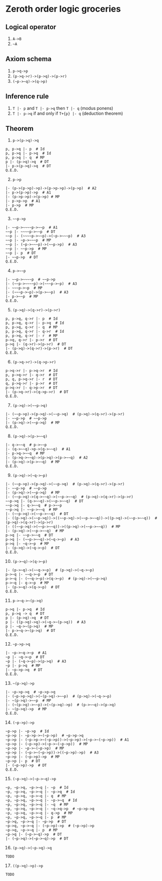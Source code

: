 # Zeroth order logic groceries

## Logical operator
1. `A->B`
2. `~A`

## Axiom schema
1. `p->q->p`
2. `(p->q->r)->(p->q)->(p->r)`
3. `(~p->~q)->(q->p)`

## Inference rule
1. `T |- p` and `T |- p->q` then `T |- q` (modus ponens)
2. `T |- p->q` if and only if `T+{p} |- q` (deduction theorem)

## Theorem
1. `p->(p->q)->q`
```
p, p->q |- p  # Id
p, p->q |- p->q  # Id
p, p->q |- q  # MP
p |- (p->q)->q  # DT
|- p->(p->q)->q  # DT
Q.E.D.
```

2. `p->p`
```
|- (p->(p->p)->p)->(p->p->p)->(p->p)  # A2
|- p->(p->p)->p  # A1
|- (p->p->p)->(p->p) # MP
|- p->p->p  # A1
|- p->p  # MP
Q.E.D.
```

3. `~~p->p`
```
|- ~~p->~~~~p->~~p  # A1
~~p |- ~~~~p->~~p  # DT
~~p |- (~~~~p->~~p)->(~p->~~~p)  # A3
~~p |- ~p->~~~p  # MP
~~p |- (~p->~~~p)->(~~p->p)  # A3
~~p |- ~~p->p  # MP
~~p |- p  # DT
|- ~~p->p  # DT
Q.E.D.
```

4. `p->~~p`
```
|- ~~p->~~~~p  # ~~p->p
|- (~~p->~~~~p)->(~~~p->~p)  # A3
|- ~~~p->~p  # MP
|- (~~~p->~p)->(p->~~p)  # A3
|- p->~~p  # MP
Q.E.D.
```

5. `(p->q)->(q->r)->(p->r)`
```
p, p->q, q->r |- p  # Id
p, p->q, q->r |- p->q  # Id
p, p->q, q->r |- q  # MP
p, p->q, q->r |- q->r  # Id
p, p->q, q->r |- r  # MP
p->q, q->r |- p->r  # DT
p->q |- (q->r)->(p->r)  # DT
|- (p->q)->(q->r)->(p->r)  # DT
Q.E.D.
```

6. `(p->q->r)->(q->p->r)`
```
p->q->r |- p->q->r  # Id
p, p->q->r |- q->r  # DT
p, q, p->q->r |- r  # DT
q, p->q->r |- p->r  # DT
p->q->r |- q->p->r  # DT
|- (p->q->r)->(q->p->r)  # DT
Q.E.D.
```

7. `(p->q)->(~~p->q)`
```
|- (~~p->p)->(p->q)->(~~p->q)  # (p->q)->(q->r)->(p->r)
|- ~~p->p  # ~~p->p
|- (p->q)->(~~p->q)  # MP
Q.E.D.
```

8. `(p->q)->(p->~~q)`
```
|- q->~~q  # p->~~p
|- (q->~~q)->p->(q->~~q)  # A1
|- p->q->~~q  # MP
|- (p->q->~~q)->(p->q)->(p->~~q)  # A2
|- (p->q)->(p->~~q)  # MP
Q.E.D.
```

9. `(p->q)->(~q->~p)`
```
|- (~~p->p)->(p->q)->(~~p->q)  # (p->q)->(q->r)->(p->r)
|- ~~p->p  # ~~p->p
|- (p->q)->(~~p->q)  # MP
|- (~~p->q)->(q->~~q)->(~~p->~~q)  # (p->q)->(q->r)->(p->r)
~~p->q |- (q->~~q)->(~~p->~~q)  # DT
~~p->q |- q->~~q  # p->~~p
~~p->q |- ~~p->~~q  # MP
|- (~~p->q)->(~~p->~~q)  # DT
|- ((p->q)->(~~p->q))->((~~p->q)->(~~p->~~q))->((p->q)->(~~p->~~q))  # (p->q)->(q->r)->(p->r)
|- ((~~p->q)->(~~p->~~q))->((p->q)->(~~p->~~q))  # MP
|- (p->q)->(~~p->~~q)  # MP
p->q |- ~~p->~~q  # DT
p->q |- (~~p->~~q)->(~q->~p)  # A3
p->q |- ~q->~p  # MP
|- (p->q)->(~q->~p)  # DT
Q.E.D.
```

10. `(p->~q)->(q->~p)`
```
|- (p->~q)->(~~q->~p)  # (p->q)->(~q->~p)
p->~q |- ~~q->~p  # DT
p->~q |- (~~q->~p)->(q->~p)  # (p->q)->(~~p->q)
p->~q |- q->~p  # MP
|- (p->~q)->(q->~p)  # DT
Q.E.D.
```

11. `p->~q->~(p->q)`
```
p->q |- p->q  # Id
p, p->q -> q  # DT
p |- (p->q)->q  # DT
p |- ((p->q)->q)->(~q->~(p->q))  # A3
p |- ~q->~(p->q)  # MP
|- p->~q->~(p->q)  # DT
Q.E.D.
```

12. `~p->p->q`
```
|- ~p->~q->~p  # A1
~p |- ~q->~p  # DT
~p |- (~q->~p)->(p->q)  # A3
~p |- p->q  # MP
|- ~p->p->q  # DT
Q.E.D.
```

13. `~(p->q)->p`
```
|- ~p->p->q  # ~p->p->q
|- (~p->p->q)->(~(p->q)->~~p)  # (p->q)->(~q->~p)
|- ~(p->q)->~~p  # MP
|- (~(p->q)->~~p)->(~(p->q)->p)  # (p->~~q)->(p->q)
|- ~(p->q)->p  # MP
Q.E.D.
```

14. `(~p->p)->p`
```
~p->p |- ~p->p  # Id
~p->p |- ~p->p->~(~p->p)  # ~p->p->q
~p->p |- (~p->p->~(~p->p))->(~p->p)->(~p->~(~p->p))  # A1
~p->p |- (~p->p)->(~p->~(~p->p))  # MP
~p->p |- ~p->~(~p->p)  # MP
~p->p |- (~p->~(~p->p))->((~p->p)->p)  # A3
~p->p |- (~p->p)->p  # MP
~p->p |- p  # DT
|- (~p->p)->p  # DT
Q.E.D.
```

15. `(~p->q)->(~p->~q)->p`
```
~p, ~p->q, ~p->~q |- ~p  # Id
~p, ~p->q, ~p->~q |- ~p->q  # Id
~p, ~p->q, ~p->~q |- q  # MP
~p, ~p->q, ~p->~q |- ~p->~q  # Id
~p, ~p->q, ~p->~q |- ~q  # MP
~p, ~p->q, ~p->~q |- ~q->q->p  # ~p->p->q
~p, ~p->q, ~p->~q |- q->p  # MP
~p, ~p->q, ~p->~q |- p  # MP
~p->q, ~p->~q |- ~p->p  # DT
~p->q, ~p->~q |- (~p->p)->p  # (~p->p)->p
~p->q, ~p->~q |- p  # MP
~p->q |- (~p->~q)->p  # DT
|- (~p->q)->(~p->~q)->p  # DT
```

16. `(p->q)->(~p->q)->q`
```
TODO
```

17. `((p->q)->p)->p`
```
TODO
```
